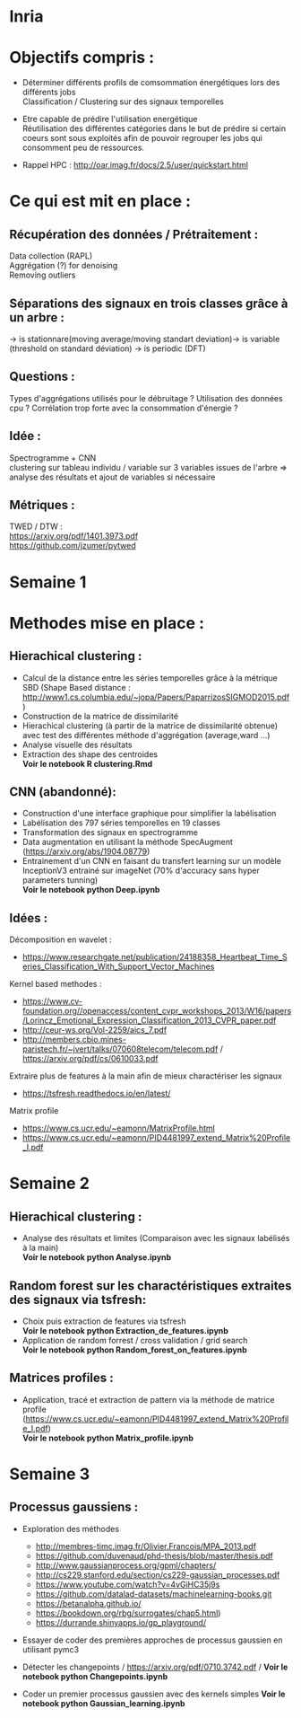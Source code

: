 # Inria

Objectifs compris :
================== 

- Déterminer différents profils de comsommation énergétiques lors des différents jobs   
    Classification / Clustering sur des signaux temporelles   
- Etre capable de prédire l'utilisation energétique   
    Réutilisation des différentes catégories dans le but de prédire si certain coeurs sont sous exploités afin de pouvoir regrouper les jobs qui consomment peu de ressources.
 
 - Rappel HPC : http://oar.imag.fr/docs/2.5/user/quickstart.html

Ce qui est mit en place : 
======================== 
Récupération des données / Prétraitement :
------------------------------------------

Data collection (RAPL)  
Aggrégation (?) for denoising   
Removing outliers   

Séparations des signaux en trois classes grâce à un arbre : 
----------------------------------------------------------------
 -> is stationnare(moving average/moving standart deviation)-> is variable (threshold on standard déviation) -> is periodic (DFT)
 
Questions :
----------
Types d'aggrégations utilisés pour le débruitage ?
Utilisation des données cpu ? Corrélation trop forte avec la consommation d'énergie ?

Idée : 
------ 
Spectrogramme + CNN  
clustering sur tableau individu / variable sur 3 variables issues de l'arbre => analyse des résultats et ajout de variables si nécessaire

Métriques :
----------- 
TWED / DTW  :  
https://arxiv.org/pdf/1401.3973.pdf   
https://github.com/jzumer/pytwed  


# Semaine 1

Methodes mise en place :
=======================

Hierachical clustering :
-----------------------
- Calcul de la distance entre les séries temporelles grâce à la métrique SBD (Shape Based distance : http://www1.cs.columbia.edu/~jopa/Papers/PaparrizosSIGMOD2015.pdf )
- Construction de la matrice de dissimilarité
- Hierachical clustering (à partir de la matrice de dissimilarité obtenue) avec test des différentes méthode d'aggrégation (average,ward ...)
- Analyse visuelle des résultats  
- Extraction des shape des centroides  
<b>Voir le notebook R clustering.Rmd</b>

CNN (abandonné):
---
- Construction d'une interface graphique pour simplifier la labélisation
- Labélisation des 797 séries temporelles en 19 classes 
- Transformation des signaux en spectrogramme
- Data augmentation en utilisant la méthode SpecAugment (https://arxiv.org/abs/1904.08779)
- Entrainement d'un CNN en faisant du transfert learning sur un modèle InceptionV3 entrainé sur imageNet (70% d'accuracy sans hyper parameters tunning)  
<b> Voir le notebook python Deep.ipynb </b>

Idées :
------
Décomposition en wavelet :
- https://www.researchgate.net/publication/24188358_Heartbeat_Time_Series_Classification_With_Support_Vector_Machines

Kernel based methodes :
- https://www.cv-foundation.org//openaccess/content_cvpr_workshops_2013/W16/papers/Lorincz_Emotional_Expression_Classification_2013_CVPR_paper.pdf
- http://ceur-ws.org/Vol-2259/aics_7.pdf
- http://members.cbio.mines-paristech.fr/~jvert/talks/070608telecom/telecom.pdf / https://arxiv.org/pdf/cs/0610033.pdf

Extraire plus de features à la main afin de mieux charactériser les signaux 
- https://tsfresh.readthedocs.io/en/latest/

Matrix profile 
- https://www.cs.ucr.edu/~eamonn/MatrixProfile.html
- https://www.cs.ucr.edu/~eamonn/PID4481997_extend_Matrix%20Profile_I.pdf

# Semaine 2

Hierachical clustering :
-----------------------
- Analyse des résultats et limites (Comparaison avec les signaux labélisés à la main)     
<b> Voir le notebook python Analyse.ipynb </b>

Random forest sur les charactéristiques extraites des signaux via tsfresh:
--------------------------------------------------------------------------
- Choix puis extraction de features via tsfresh  
<b> Voir le notebook python Extraction_de_features.ipynb </b>
- Application de random forrest / cross validation / grid search  
<b> Voir le notebook python Random_forest_on_features.ipynb </b>

Matrices profiles :
------------------
- Application, tracé et extraction de pattern via la méthode de matrice profile (https://www.cs.ucr.edu/~eamonn/PID4481997_extend_Matrix%20Profile_I.pdf)  
<b> Voir le notebook python Matrix_profile.ipynb </b>

# Semaine 3 

Processus gaussiens :
---------------------
- Exploration des méthodes 
  - http://membres-timc.imag.fr/Olivier.Francois/MPA_2013.pdf
  - https://github.com/duvenaud/phd-thesis/blob/master/thesis.pdf
  - http://www.gaussianprocess.org/gpml/chapters/
  - http://cs229.stanford.edu/section/cs229-gaussian_processes.pdf
  - https://www.youtube.com/watch?v=4vGiHC35j9s
  - https://github.com/datalad-datasets/machinelearning-books.git
  - https://betanalpha.github.io/
  - https://bookdown.org/rbg/surrogates/chap5.html)
  - https://durrande.shinyapps.io/gp_playground/ 
  
 - Essayer de coder des premières approches de processus gaussien en utilisant pymc3
  - Détecter les changepoints / https://arxiv.org/pdf/0710.3742.pdf / <b> Voir le notebook python Changepoints.ipynb </b>
  - Coder un premier processus gaussien avec des kernels simples <b> Voir le notebook python Gaussian_learning.ipynb </b>
  
